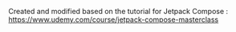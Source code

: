 Created and modified based on the tutorial for Jetpack Compose : https://www.udemy.com/course/jetpack-compose-masterclass
